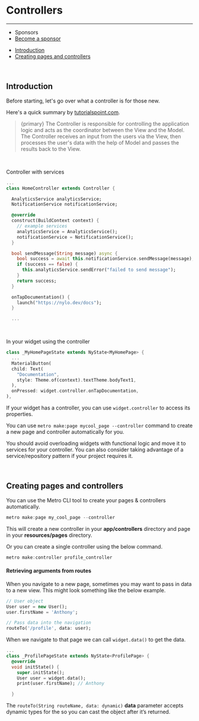# Controllers

---

- <span class="text-grey">Sponsors</span>
- [Become a sponsor](https://nylo.dev/contributions)

<a name="section-1"></a>
- [Introduction](#introduction "Introduction to controllers")
- [Creating pages and controllers](#creating-pages-and-controllers "Creating pages and controllers")

<a name="introduction"></a>
<br>

## Introduction

Before starting, let's go over what a controller is for those new. 

Here's a quick summary by [tutorialspoint.com](https://www.tutorialspoint.com/mvc_framework/mvc_framework_controllers.htm#:~:text=Asp.net%20MVC%20Controllers%20are,perform%20one%20or%20more%20actions).

> {primary} The Controller is responsible for controlling the application logic and acts as the coordinator between the View and the Model. The Controller receives an input from the users via the View, then processes the user's data with the help of Model and passes the results back to the View.

<br>

Controller with services
``` dart
...
class HomeController extends Controller {

  AnalyticsService analyticsService;
  NotificationService notificationService;

  @override
  construct(BuildContext context) {
    // example services
    analyticsService = AnalyticsService();
    notificationService = NotificationService();
  }

  bool sendMessage(String message) async {
    bool success = await this.notificationService.sendMessage(message);
    if (success == false) {
      this.analyticsService.sendError("failed to send message");
    }
    return success;
  }

  onTapDocumentation() {
    launch("https://nylo.dev/docs");
  }

  ...
```

<br>

In your widget using the controller

``` dart
class _MyHomePageState extends NyState<MyHomePage> {
  ...
  MaterialButton(
  child: Text(
    "Documentation",
    style: Theme.of(context).textTheme.bodyText1,
  ),
  onPressed: widget.controller.onTapDocumentation,
),
```

If your widget has a controller, you can use `widget.controller` to access its properties.

You can use `metro make:page mycool_page --controller` command to create a new page and controller automatically for you.

You should avoid overloading widgets with functional logic and move it to services for your controller. You can also consider taking advantage of a service/repository pattern if your project requires it.

<a name="creating-pages-and-controllers"></a>
<br>

## Creating pages and controllers

You can use the Metro CLI tool to create your pages & controllers automatically. 

``` dart 
metro make:page my_cool_page --controller
```

This will create a new controller in your **app/controllers** directory and page in your **resources/pages** directory.

Or you can create a single controller using the below command.

``` dart 
metro make:controller profile_controller
```


#### Retrieving arguments from routes

When you navigate to a new page, sometimes you may want to pass in data to a new view. This might look something like the below example.

``` dart 
// User object
User user = new User();
user.firstName = 'Anthony';

// Pass data into the navigation
routeTo('/profile', data: user);
```

When we navigate to that page we can call `widget.data()` to get the data.

``` dart 
...
class _ProfilePageState extends NyState<ProfilePage> {
  @override
  void initState() {
    super.initState();
    User user = widget.data();
    print(user.firstName); // Anthony

  }
```

The `routeTo(String routeName, data: dynamic)` **data** parameter accepts dynamic types for the so you can cast the object after it’s returned.
